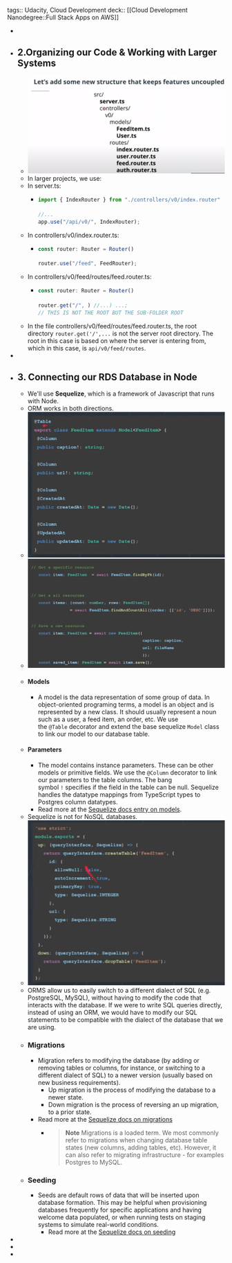 tags:: Udacity, Cloud Development
deck:: [[Cloud Development Nanodegree::Full Stack Apps on AWS]]

-
- ## 2.Organizing our Code & Working with Larger Systems
	- ![image.png](../assets/image_1675530476287_0.png)
	- In larger projects, we use:
	- In server.ts:
		- ```typescript
		  import { IndexRouter } from "./controllers/v0/index.router"
		  
		  //...
		  app.use("/api/v0/", IndexRouter);
		  ```
	- In controllers/v0/index.router.ts:
		- ```typescript
		  const router: Router = Router()
		  
		  router.use("/feed", FeedRouter);
		  ```
	- In controllers/v0/feed/routes/feed.router.ts:
		- ```TypeScript
		  const router: Router = Router()
		  
		  router.get("/", ) //...) ...;
		  // THIS IS NOT THE ROOT BUT THE SUB-FOLDER ROOT
		  ```
	- In the file controllers/v0/feed/routes/feed.router.ts, the root directory `router.get('/',...` is not the server root directory. The root in this case is based on where the server is entering from, which in this case, is `api/v0/feed/routes`.
-
- ## 3. Connecting our RDS Database in Node
	- We'll use **Sequelize**, which is a framework of Javascript that runs with Node.
	- ORM works in both directions.
	- ![image.png](../assets/image_1675675006851_0.png)
	- ![image.png](../assets/image_1675675157977_0.png)
	- #### Models
		- A model is the data representation of some group of data. In object-oriented programing terms, a model is an object and is represented by a new class. It should usually represent a noun such as a user, a feed item, an order, etc. We use the `@Table` decorator and extend the base sequelize `Model` class to link our model to our database table.
	- #### Parameters
		- The model contains instance parameters. These can be other models or primitive fields. We use the `@Column` decorator to link our parameters to the table columns. The bang symbol `!` specifies if the field in the table can be null. Sequelize handles the datatype mappings from TypeScript types to Postgres column datatypes.
		- Read more at the [Sequelize docs entry on models](http://docs.sequelizejs.com/class/lib/model.js~Model.html).
	- Sequelize is not for NoSQL databases.
	- ![image.png](../assets/image_1675675537984_0.png)
	- ORMS allow us to easily switch to a different dialect of SQL (e.g. PostgreSQL, MySQL), without having to modify the code that interacts with the database. If we were to write SQL queries directly, instead of using an ORM, we would have to modify our SQL statements to be compatible with the dialect of the database that we are using.
	- ### Migrations
		- Migration refers to modifying the database (by adding or removing tables or columns, for instance, or switching to a different dialect of SQL) to a newer version (usually based on new business requirements).
			- Up migration is the process of modifying the database to a newer state.
			- Down migration is the process of reversing an up migration, to a prior state.
		- Read more at the [Sequelize docs on migrations](http://docs.sequelizejs.com/manual/migrations.html)
			- > **Note** Migrations is a loaded term. We most commonly refer to migrations when changing database table states (new columns, adding tables, etc). However, it can also refer to migrating infrastructure - for examples Postgres to MySQL.
	- ### Seeding
		- Seeds are default rows of data that will be inserted upon database formation. This may be helpful when provisioning databases frequently for specific applications and having welcome data populated, or when running tests on staging systems to simulate real-world conditions.
			- Read more at the [Sequelize docs on seeding](http://docs.sequelizejs.com/manual/migrations.html#creating-first-seed)
-
-
-